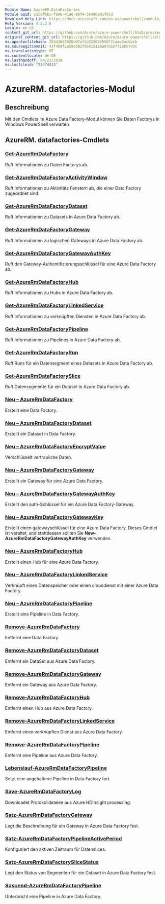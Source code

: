 ```yaml
---
Module Name: AzureRM.DataFactories
Module Guid: e3c0f6bc-fe96-41a0-88f4-5e490a91f05d
Download Help Link: https://docs.microsoft.com/en-us/powershell/module/azurerm.datafactories
Help Version: 4.2.2.0
Locale: en-US
content_git_url: https://github.com/Azure/azure-powershell/blob/preview/src/ResourceManager/DataFactories/Commands.DataFactories/help/AzureRM.DataFactories.md
original_content_git_url: https://github.com/Azure/azure-powershell/blob/preview/src/ResourceManager/DataFactories/Commands.DataFactories/help/AzureRM.DataFactories.md
ms.openlocfilehash: 263d303f828b07af2d82507e55077caae8acbbcb
ms.sourcegitcommit: 43f4bdf2a59dd82fd881512aa9761bf72eb5703c
ms.translationtype: MT
ms.contentlocale: de-DE
ms.lasthandoff: 04/23/2019
ms.locfileid: "93474433"
---
```

# AzureRM. datafactories-Modul
## Beschreibung
Mit den Cmdlets im Azure Data Factory-Modul können Sie Daten Factorys in Windows PowerShell verwalten.

## AzureRM. datafactories-Cmdlets
### [Get-AzureRmDataFactory](Get-AzureRmDataFactory.md)
Ruft Informationen zu Daten Factorys ab.

### [Get-AzureRmDataFactoryActivityWindow](Get-AzureRmDataFactoryActivityWindow.md)
Ruft Informationen zu Aktivitäts Fenstern ab, die einer Data Factory zugeordnet sind.

### [Get-AzureRmDataFactoryDataset](Get-AzureRmDataFactoryDataset.md)
Ruft Informationen zu Datasets in Azure Data Factory ab.

### [Get-AzureRmDataFactoryGateway](Get-AzureRmDataFactoryGateway.md)
Ruft Informationen zu logischen Gateways in Azure Data Factory ab.

### [Get-AzureRmDataFactoryGatewayAuthKey](Get-AzureRmDataFactoryGatewayAuthKey.md)
Ruft den Gateway-Authentifizierungsschlüssel für eine Azure Data Factory ab.

### [Get-AzureRmDataFactoryHub](Get-AzureRmDataFactoryHub.md)
Ruft Informationen zu Hubs in Azure Data Factory ab.

### [Get-AzureRmDataFactoryLinkedService](Get-AzureRmDataFactoryLinkedService.md)
Ruft Informationen zu verknüpften Diensten in Azure Data Factory ab.

### [Get-AzureRmDataFactoryPipeline](Get-AzureRmDataFactoryPipeline.md)
Ruft Informationen zu Pipelines in Azure Data Factory ab.

### [Get-AzureRmDataFactoryRun](Get-AzureRmDataFactoryRun.md)
Ruft Runs für ein Datensegment eines Datasets in Azure Data Factory ab.

### [Get-AzureRmDataFactorySlice](Get-AzureRmDataFactorySlice.md)
Ruft Datensegmente für ein Dataset in Azure Data Factory ab.

### [Neu – AzureRmDataFactory](New-AzureRmDataFactory.md)
Erstellt eine Data Factory.

### [Neu – AzureRmDataFactoryDataset](New-AzureRmDataFactoryDataset.md)
Erstellt ein Dataset in Data Factory.

### [Neu – AzureRmDataFactoryEncryptValue](New-AzureRmDataFactoryEncryptValue.md)
Verschlüsselt vertrauliche Daten.

### [Neu – AzureRmDataFactoryGateway](New-AzureRmDataFactoryGateway.md)
Erstellt ein Gateway für eine Azure Data Factory.

### [Neu – AzureRmDataFactoryGatewayAuthKey](New-AzureRmDataFactoryGatewayAuthKey.md)
Erstellt den auth-Schlüssel für ein Azure Data Factory-Gateway.

### [Neu – AzureRmDataFactoryGatewayKey](New-AzureRmDataFactoryGatewayKey.md)
Erstellt einen gatewayschlüssel für eine Azure Data Factory. Dieses Cmdlet ist veraltet, und stattdessen sollten Sie **New-AzureRmDataFactoryGatewayAuthKey** verwenden.

### [Neu – AzureRmDataFactoryHub](New-AzureRmDataFactoryHub.md)
Erstellt einen Hub für eine Azure Data Factory.

### [Neu – AzureRmDataFactoryLinkedService](New-AzureRmDataFactoryLinkedService.md)
Verknüpft einen Datenspeicher oder einen clouddienst mit einer Azure Data Factory.

### [Neu – AzureRmDataFactoryPipeline](New-AzureRmDataFactoryPipeline.md)
Erstellt eine Pipeline in Data Factory.

### [Remove-AzureRmDataFactory](Remove-AzureRmDataFactory.md)
Entfernt eine Data Factory.

### [Remove-AzureRmDataFactoryDataset](Remove-AzureRmDataFactoryDataset.md)
Entfernt ein DataSet aus Azure Data Factory.

### [Remove-AzureRmDataFactoryGateway](Remove-AzureRmDataFactoryGateway.md)
Entfernt ein Gateway aus Azure Data Factory.

### [Remove-AzureRmDataFactoryHub](Remove-AzureRmDataFactoryHub.md)
Entfernt einen Hub aus Azure Data Factory.

### [Remove-AzureRmDataFactoryLinkedService](Remove-AzureRmDataFactoryLinkedService.md)
Entfernt einen verknüpften Dienst aus Azure Data Factory.

### [Remove-AzureRmDataFactoryPipeline](Remove-AzureRmDataFactoryPipeline.md)
Entfernt eine Pipeline aus Azure Data Factory.

### [Lebenslauf-AzureRmDataFactoryPipeline](Resume-AzureRmDataFactoryPipeline.md)
Setzt eine angehaltene Pipeline in Data Factory fort.

### [Save-AzureRmDataFactoryLog](Save-AzureRmDataFactoryLog.md)
Downloadet Protokolldateien aus Azure HDInsight processing.

### [Satz-AzureRmDataFactoryGateway](Set-AzureRmDataFactoryGateway.md)
Legt die Beschreibung für ein Gateway in Azure Data Factory fest.

### [Satz-AzureRmDataFactoryPipelineActivePeriod](Set-AzureRmDataFactoryPipelineActivePeriod.md)
Konfiguriert den aktiven Zeitraum für Datenslices.

### [Satz-AzureRmDataFactorySliceStatus](Set-AzureRmDataFactorySliceStatus.md)
Legt den Status von Segmenten für ein Dataset in Azure Data Factory fest.

### [Suspend-AzureRmDataFactoryPipeline](Suspend-AzureRmDataFactoryPipeline.md)
Unterbricht eine Pipeline in Azure Data Factory.

